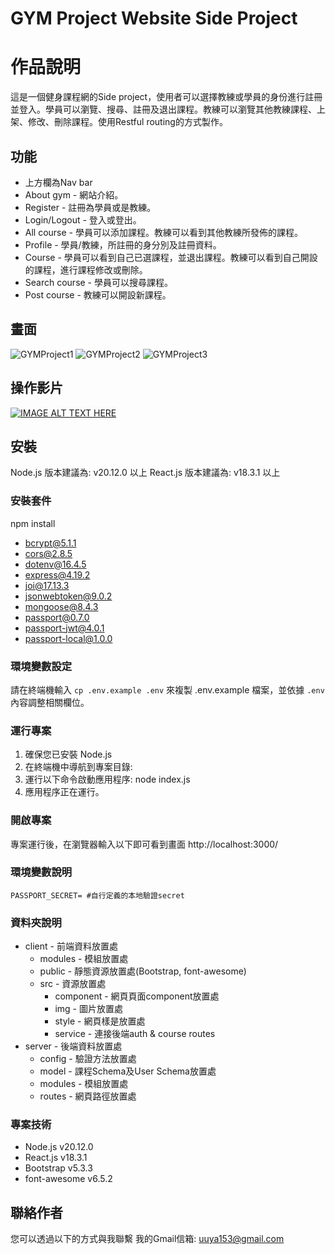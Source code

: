 #  GYM Project Website Side Project

# 作品說明
這是一個健身課程網的Side project，使用者可以選擇教練或學員的身份進行註冊並登入。學員可以瀏覽、搜尋、註冊及退出課程。教練可以瀏覽其他教練課程、上架、修改、刪除課程。使用Restful routing的方式製作。

## 功能
* 上方欄為Nav bar
* About gym - 網站介紹。
* Register - 註冊為學員或是教練。
* Login/Logout - 登入或登出。
* All course - 學員可以添加課程。教練可以看到其他教練所發佈的課程。
* Profile - 學員/教練，所註冊的身分別及註冊資料。
* Course - 學員可以看到自己已選課程，並退出課程。教練可以看到自己開設的課程，進行課程修改或刪除。
* Search course - 學員可以搜尋課程。
* Post course - 教練可以開設新課程。

## 畫面
![GYMProject1](https://i.ibb.co/MhgQhj5/GYMProject4.png)
![GYMProject2](https://i.ibb.co/dMjhp50/GYMProject5.png)
![GYMProject3](https://i.ibb.co/N2gdD9F/GYMProject6.png)

## 操作影片
[![IMAGE ALT TEXT HERE](https://img.youtube.com/vi/fDpuTmmZfqs/0.jpg)](https://www.youtube.com/watch?v=fDpuTmmZfqs)

## 安裝
Node.js 版本建議為: v20.12.0 以上
React.js 版本建議為: v18.3.1 以上

### 安裝套件
npm install
- bcrypt@5.1.1
- cors@2.8.5
- dotenv@16.4.5
- express@4.19.2
- joi@17.13.3
- jsonwebtoken@9.0.2
- mongoose@8.4.3
- passport@0.7.0
- passport-jwt@4.0.1
- passport-local@1.0.0

### 環境變數設定
請在終端機輸入 `cp .env.example .env` 來複製 .env.example 檔案，並依據 `.env` 內容調整相關欄位。

### 運行專案
1. 確保您已安裝 Node.js
2. 在終端機中導航到專案目錄:
3. 運行以下命令啟動應用程序: node index.js
4. 應用程序正在運行。

### 開啟專案
專案運行後，在瀏覽器輸入以下即可看到畫面
http://localhost:3000/

### 環境變數說明

```env
PASSPORT_SECRET= #自行定義的本地驗證secret
```

### 資料夾說明
- client - 前端資料放置處
  - modules - 模組放置處
  - public - 靜態資源放置處(Bootstrap, font-awesome)
  - src - 資源放置處
    - component - 網頁頁面component放置處
    - img - 圖片放置處
    - style - 網頁樣是放置處
    - service - 連接後端auth & course routes
- server - 後端資料放置處
  - config - 驗證方法放置處
  - model - 課程Schema及User Schema放置處
  - modules - 模組放置處
  - routes - 網頁路徑放置處

### 專案技術
- Node.js v20.12.0
- React.js v18.3.1 
- Bootstrap v5.3.3
- font-awesome v6.5.2

## 聯絡作者
您可以透過以下的方式與我聯繫
我的Gmail信箱: uuya153@gmail.com
